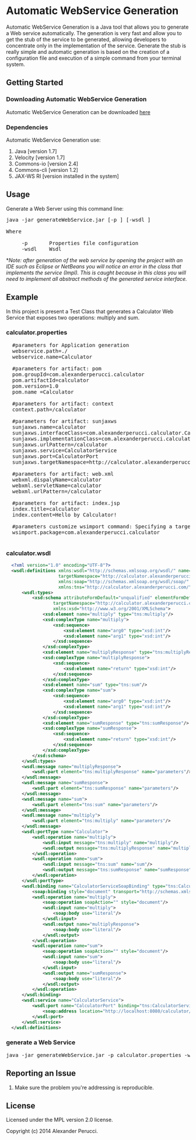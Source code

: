 Automatic WebService Generation
==================

Automatic WebService Generation is a Java tool that allows you to generate a Web service automatically.
The generation is very fast and allow you to get the stub of the service to be generated, allowing developers to concentrate only in the implementation of the service.
Generate the stub is really simple and automatic generation is based on the creation of a configuration file and execution of a simple command from your terminal system. 

## Getting Started

### Downloading Automatic WebService Generation

Automatic WebService Generation can be downloaded [here](https://github.com/prednaxela/generatewebservice/archive/master.zip)

### Dependencies

Automatic WebService Generation use:

 1. Java [version 1.7]
 2. Velocity [version 1.7]
 3. Commons-io [version 2.4]
 4. Commons-cli [version 1.2]
 5. JAX-WS RI [version installed in the system]

## Usage

Generate a Web Server using this command line:

<pre>
java -jar generateWebService.jar [-p <arg>] [-wsdl <arg>]

Where

     -p <arg>      Properties file configuration
     -wsdl <arg>   Wsdl
</pre>

**Note: after generation of the web service by opening the project with an IDE such as Eclipse or NetBeans you will notice an error in the class that implements the service (*Impl). This is caught because in this class you will need to implement all abstract methods of the generated service interface.**

## Example

In this project is present a Test Class that generates a Calculator Web Service that exposes two operations: multiply and sum.

### calculator.properties

<pre>
  #parameters for Application generation
  webservice.path=./
  webservice.name=Calculator
  
  #parameters for artifact: pom
  pom.groupId=com.alexanderperucci.calculator
  pom.artifactId=calculator
  pom.version=1.0
  pom.name =Calculator
  
  #parameters for artifact: context
  context.path=/calculator
  
  #parameters for artifact: sunjaxws
  sunjaxws.name=calculator
  sunjaxws.interfaceClass=com.alexanderperucci.calculator.Calculator
  sunjaxws.implementationClass=com.alexanderperucci.calculator.CalculatorImpl
  sunjaxws.urlPattern=/calculator
  sunjaxws.service=CalculatorService
  sunjaxws.port=CalculatorPort
  sunjaxws.targetNamespace=http://calculator.alexanderperucci.com/
  
  #parameters for artifact: web.xml
  webxml.dispalyName=calculator
  webxml.servletName=calculator
  webxml.urlPattern=/calculator
  
  #parameters for artifact: index.jsp
  index.title=calculator
  index.content=Hello by Calculator!
  
  #parameters customize wsimport command: Specifying a target package via this command-line option, overrides any wsdl and schema binding customization for package name and the default package name algorithm defined in the specification
  wsimport.package=com.alexanderperucci.calculator

</pre>

### calculator.wsdl

```xml
  <?xml version="1.0" encoding="UTF-8"?>
  <wsdl:definitions xmlns:wsdl="http://schemas.xmlsoap.org/wsdl/" name="CalculatorService"
                    targetNamespace="http://calculator.alexanderperucci.com/"
                    xmlns:soap="http://schemas.xmlsoap.org/wsdl/soap/"
                    xmlns:tns="http://calculator.alexanderperucci.com/" xmlns:xsd="http://www.w3.org/2001/XMLSchema">
      <wsdl:types>
          <xsd:schema attributeFormDefault="unqualified" elementFormDefault="unqualified"
                  targetNamespace="http://calculator.alexanderperucci.com/" xmlns:tns="http://calculator.alexanderperucci.com/"
                  xmlns:xsd="http://www.w3.org/2001/XMLSchema">
              <xsd:element name="multiply" type="tns:multiply"/>
              <xsd:complexType name="multiply">
                  <xsd:sequence>
                      <xsd:element name="arg0" type="xsd:int"/>
                      <xsd:element name="arg1" type="xsd:int"/>
                  </xsd:sequence>
              </xsd:complexType>
              <xsd:element name="multiplyResponse" type="tns:multiplyResponse"/>
              <xsd:complexType name="multiplyResponse">
                  <xsd:sequence>
                      <xsd:element name="return" type="xsd:int"/>
                  </xsd:sequence>
              </xsd:complexType>
              <xsd:element name="sum" type="tns:sum"/>
              <xsd:complexType name="sum">
                  <xsd:sequence>
                      <xsd:element name="arg0" type="xsd:int"/>
                      <xsd:element name="arg1" type="xsd:int"/>
                  </xsd:sequence>
              </xsd:complexType>
              <xsd:element name="sumResponse" type="tns:sumResponse"/>
              <xsd:complexType name="sumResponse">
                  <xsd:sequence>
                      <xsd:element name="return" type="xsd:int"/>
                  </xsd:sequence>
              </xsd:complexType>
          </xsd:schema>
      </wsdl:types>
      <wsdl:message name="multiplyResponse">
          <wsdl:part element="tns:multiplyResponse" name="parameters"/>
      </wsdl:message>
      <wsdl:message name="sumResponse">
          <wsdl:part element="tns:sumResponse" name="parameters"/>
      </wsdl:message>
      <wsdl:message name="sum">
          <wsdl:part element="tns:sum" name="parameters"/>
      </wsdl:message>
      <wsdl:message name="multiply">
          <wsdl:part element="tns:multiply" name="parameters"/>
      </wsdl:message>
      <wsdl:portType name="Calculator">
          <wsdl:operation name="multiply">
              <wsdl:input message="tns:multiply" name="multiply"/>
              <wsdl:output message="tns:multiplyResponse" name="multiplyResponse"/>
          </wsdl:operation>
          <wsdl:operation name="sum">
              <wsdl:input message="tns:sum" name="sum"/>
              <wsdl:output message="tns:sumResponse" name="sumResponse"/>
          </wsdl:operation>
      </wsdl:portType>
      <wsdl:binding name="CalculatorServiceSoapBinding" type="tns:Calculator">
          <soap:binding style="document" transport="http://schemas.xmlsoap.org/soap/http"/>
          <wsdl:operation name="multiply">
              <soap:operation soapAction="" style="document"/>
              <wsdl:input name="multiply">
                  <soap:body use="literal"/>
              </wsdl:input>
              <wsdl:output name="multiplyResponse">
                  <soap:body use="literal"/>
              </wsdl:output>
          </wsdl:operation>
          <wsdl:operation name="sum">
              <soap:operation soapAction="" style="document"/>
              <wsdl:input name="sum">
                  <soap:body use="literal"/>
              </wsdl:input>
              <wsdl:output name="sumResponse">
                  <soap:body use="literal"/>
              </wsdl:output>
          </wsdl:operation>
      </wsdl:binding>
      <wsdl:service name="CalculatorService">
          <wsdl:port name="CalculatorPort" binding="tns:CalculatorServiceSoapBinding">
              <soap:address location="http://localhost:8080/calculator/calculator"/>
          </wsdl:port>
      </wsdl:service>
  </wsdl:definitions>
```

### generate a Web Service

<pre>
java -jar generateWebService.jar -p calculator.properties -wsdl calculator.wsdl
</pre>

## Reporting an Issue

1. Make sure the problem you're addressing is reproducible.

## License
Licensed under the MPL version 2.0 license.

Copyright (c) 2014 Alexander Perucci.
